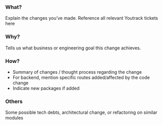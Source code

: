 ### What?

Explain the changes you’ve made. Reference all relevant Youtrack tickets
here

### Why?

Tells us what business or engineering goal this change achieves.

### How?

- Summary of changes / thought process regarding the change
- For backend, mention specific routes added/affected by the code change
- Indicate new packages if added

### Others

Some possible tech debts, architectural change, or refactoring on
similar modules
